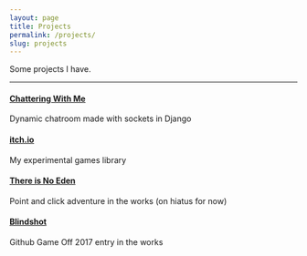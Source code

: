 ```yaml
---
layout: page
title: Projects
permalink: /projects/
slug: projects
---
```


Some projects I have.

---

#### [Chattering With Me](https://chatteringwith.me)
Dynamic chatroom made with sockets in Django

#### [itch.io](https://treechicken.itch.io/)
My experimental games library

#### [There is No Eden](https://github.com/IsolationStudios/CAC-2017)
Point and click adventure in the works (on hiatus for now)

#### [Blindshot](https://github.com/jasmaa/gameoff2017)
Github Game Off 2017 entry in the works

